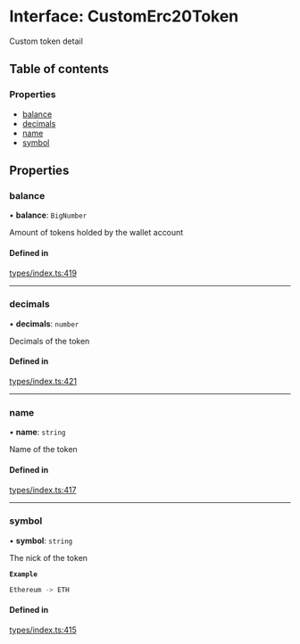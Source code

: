 # Interface: CustomErc20Token

Custom token detail

## Table of contents

### Properties

- [balance](CustomErc20Token.md#balance)
- [decimals](CustomErc20Token.md#decimals)
- [name](CustomErc20Token.md#name)
- [symbol](CustomErc20Token.md#symbol)

## Properties

### balance

• **balance**: `BigNumber`

Amount of tokens holded by the wallet account

#### Defined in

[types/index.ts:419](https://github.com/nevermined-io/components-catalog/blob/4f7b307/lib/src/types/index.ts#L419)

___

### decimals

• **decimals**: `number`

Decimals of the token

#### Defined in

[types/index.ts:421](https://github.com/nevermined-io/components-catalog/blob/4f7b307/lib/src/types/index.ts#L421)

___

### name

• **name**: `string`

Name of the token

#### Defined in

[types/index.ts:417](https://github.com/nevermined-io/components-catalog/blob/4f7b307/lib/src/types/index.ts#L417)

___

### symbol

• **symbol**: `string`

The nick of the token

**`Example`**

```ts
Ethereum -> ETH
```

#### Defined in

[types/index.ts:415](https://github.com/nevermined-io/components-catalog/blob/4f7b307/lib/src/types/index.ts#L415)
